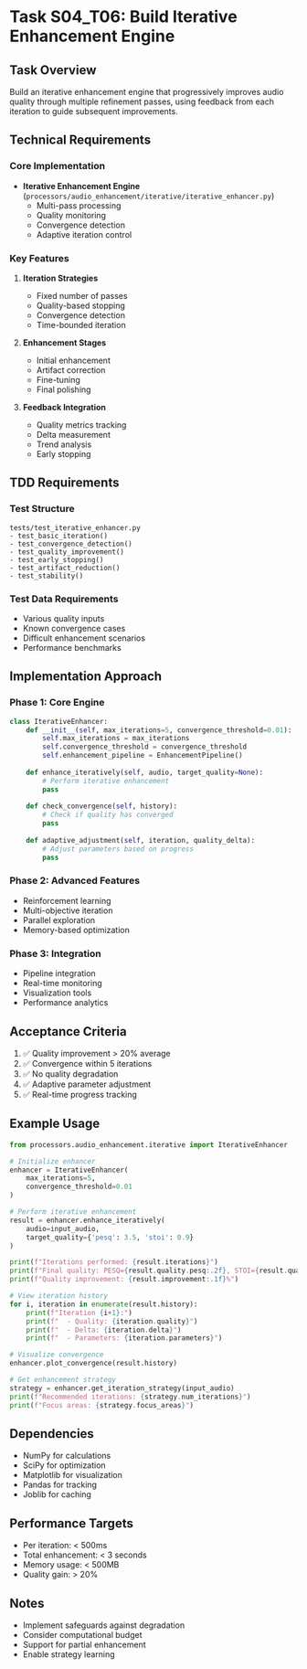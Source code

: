 # Task S04_T06: Build Iterative Enhancement Engine

## Task Overview
Build an iterative enhancement engine that progressively improves audio quality through multiple refinement passes, using feedback from each iteration to guide subsequent improvements.

## Technical Requirements

### Core Implementation
- **Iterative Enhancement Engine** (`processors/audio_enhancement/iterative/iterative_enhancer.py`)
  - Multi-pass processing
  - Quality monitoring
  - Convergence detection
  - Adaptive iteration control

### Key Features
1. **Iteration Strategies**
   - Fixed number of passes
   - Quality-based stopping
   - Convergence detection
   - Time-bounded iteration

2. **Enhancement Stages**
   - Initial enhancement
   - Artifact correction
   - Fine-tuning
   - Final polishing

3. **Feedback Integration**
   - Quality metrics tracking
   - Delta measurement
   - Trend analysis
   - Early stopping

## TDD Requirements

### Test Structure
```
tests/test_iterative_enhancer.py
- test_basic_iteration()
- test_convergence_detection()
- test_quality_improvement()
- test_early_stopping()
- test_artifact_reduction()
- test_stability()
```

### Test Data Requirements
- Various quality inputs
- Known convergence cases
- Difficult enhancement scenarios
- Performance benchmarks

## Implementation Approach

### Phase 1: Core Engine
```python
class IterativeEnhancer:
    def __init__(self, max_iterations=5, convergence_threshold=0.01):
        self.max_iterations = max_iterations
        self.convergence_threshold = convergence_threshold
        self.enhancement_pipeline = EnhancementPipeline()
        
    def enhance_iteratively(self, audio, target_quality=None):
        # Perform iterative enhancement
        pass
    
    def check_convergence(self, history):
        # Check if quality has converged
        pass
    
    def adaptive_adjustment(self, iteration, quality_delta):
        # Adjust parameters based on progress
        pass
```

### Phase 2: Advanced Features
- Reinforcement learning
- Multi-objective iteration
- Parallel exploration
- Memory-based optimization

### Phase 3: Integration
- Pipeline integration
- Real-time monitoring
- Visualization tools
- Performance analytics

## Acceptance Criteria
1. ✅ Quality improvement > 20% average
2. ✅ Convergence within 5 iterations
3. ✅ No quality degradation
4. ✅ Adaptive parameter adjustment
5. ✅ Real-time progress tracking

## Example Usage
```python
from processors.audio_enhancement.iterative import IterativeEnhancer

# Initialize enhancer
enhancer = IterativeEnhancer(
    max_iterations=5,
    convergence_threshold=0.01
)

# Perform iterative enhancement
result = enhancer.enhance_iteratively(
    audio=input_audio,
    target_quality={'pesq': 3.5, 'stoi': 0.9}
)

print(f"Iterations performed: {result.iterations}")
print(f"Final quality: PESQ={result.quality.pesq:.2f}, STOI={result.quality.stoi:.3f}")
print(f"Quality improvement: {result.improvement:.1f}%")

# View iteration history
for i, iteration in enumerate(result.history):
    print(f"Iteration {i+1}:")
    print(f"  - Quality: {iteration.quality}")
    print(f"  - Delta: {iteration.delta}")
    print(f"  - Parameters: {iteration.parameters}")

# Visualize convergence
enhancer.plot_convergence(result.history)

# Get enhancement strategy
strategy = enhancer.get_iteration_strategy(input_audio)
print(f"Recommended iterations: {strategy.num_iterations}")
print(f"Focus areas: {strategy.focus_areas}")
```

## Dependencies
- NumPy for calculations
- SciPy for optimization
- Matplotlib for visualization
- Pandas for tracking
- Joblib for caching

## Performance Targets
- Per iteration: < 500ms
- Total enhancement: < 3 seconds
- Memory usage: < 500MB
- Quality gain: > 20%

## Notes
- Implement safeguards against degradation
- Consider computational budget
- Support for partial enhancement
- Enable strategy learning